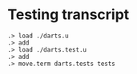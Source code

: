 # Testing transcript

```ucm
.> load ./darts.u
.> add
.> load ./darts.test.u
.> add
.> move.term darts.tests tests
```
